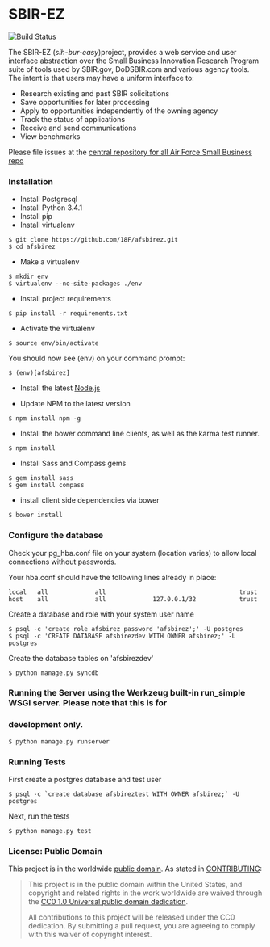 SBIR-EZ
========
[![Build Status](https://travis-ci.org/18F/afsbirez.svg?branch=master)](https://travis-ci.org/18F/afsbirez)

The SBIR-EZ (_sih-bur-easy_)project, provides a web service and user interface abstraction over the Small Business Innovation Research Program suite of tools used by SBIR.gov, DoDSBIR.com and various agency tools. The intent is that users may have a uniform interface to:

* Research existing and past SBIR solicitations
* Save opportunities for later processing
* Apply to opportunities independently of the owning agency
* Track the status of applications
* Receive and send communications
* View benchmarks

Please file issues at the [central repository for all Air Force Small Business repo](https://github.com/18f/afsmallbiz/issues?labels=Product%3A+SBIR&page=1&state=open)

### Installation
* Install Postgresql
* Install Python 3.4.1
* Install pip
* Install virtualenv

```
$ git clone https://github.com/18F/afsbirez.git
$ cd afsbirez
```

* Make a virtualenv

```
$ mkdir env
$ virtualenv --no-site-packages ./env
```

* Install project requirements

```
$ pip install -r requirements.txt
```

* Activate the virtualenv

```
$ source env/bin/activate
```

You should now see (env) on your command prompt:

```
$ (env)[afsbirez]
```

* Install the latest [Node.js](http://nodejs.org/download/)

* Update NPM to the latest version 

```
$ npm install npm -g
```

* Install the bower command line clients, as well as the karma test runner. 

```
$ npm install
```

* Install Sass and Compass gems

```
$ gem install sass
$ gem install compass
```

* install client side dependencies via bower
```
$ bower install
```

### Configure the database
Check your pg_hba.conf file on your system (location varies) to allow local connections without passwords. 

Your hba.conf should have the following lines already in place:
```
local   all             all                                     trust
host    all             all             127.0.0.1/32            trust
```

Create a database and role with your system user name

```
$ psql -c 'create role afsbirez password 'afsbirez';' -U postgres
$ psql -c 'CREATE DATABASE afsbirezdev WITH OWNER afsbirez;' -U postgres
```

Create the database tables on 'afsbirezdev'

```
$ python manage.py syncdb
```

### Running the Server using the Werkzeug built-in run_simple WSGI server. Please note that this is for
### development only.

```
$ python manage.py runserver
```

### Running Tests

First create a postgres database and test user

```
$ psql -c `create database afsbireztest WITH OWNER afsbirez;` -U postgres
```

Next, run the tests
```
$ python manage.py test
```

### License: Public Domain

This project is in the worldwide [public domain](LICENSE.md). As stated in [CONTRIBUTING](CONTRIBUTING.md):

> This project is in the public domain within the United States, and copyright and related rights in the work worldwide are waived through the [CC0 1.0 Universal public domain dedication](https://creativecommons.org/publicdomain/zero/1.0/).
>
> All contributions to this project will be released under the CC0 dedication. By submitting a pull request, you are agreeing to comply with this waiver of copyright interest.
